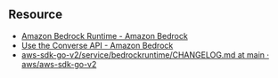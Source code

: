 ## Resource

- [Amazon Bedrock Runtime - Amazon Bedrock](https://docs.aws.amazon.com/bedrock/latest/APIReference/API_Operations_Amazon_Bedrock_Runtime.html)
- [Use the Converse API - Amazon Bedrock](https://docs.aws.amazon.com/bedrock/latest/userguide/conversation-inference.html)
- [aws-sdk-go-v2/service/bedrockruntime/CHANGELOG.md at main · aws/aws-sdk-go-v2](https://github.com/aws/aws-sdk-go-v2/blob/main/service/bedrockruntime/CHANGELOG.md)